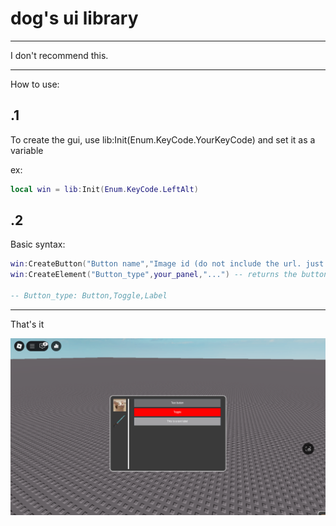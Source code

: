 # dog's ui library

---------
I don't recommend this.

----------

How to use:

## .1
To create the gui, use lib:Init(Enum.KeyCode.YourKeyCode) and set it as a variable

ex:

````lua
local win = lib:Init(Enum.KeyCode.LeftAlt)
````

## .2
Basic syntax: 

````lua
win:CreateButton("Button name","Image id (do not include the url. just the id)") -- returns the panel
win:CreateElement("Button_type",your_panel,"...") -- returns the button

-- Button_type: Button,Toggle,Label
````
------------

That's it

![Sample Image](https://github.com/lagbackisasussydog/ui_lib/blob/main/RobloxScreenShot20250304_123237437.png "Example")

